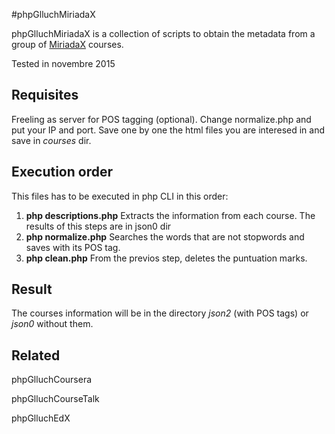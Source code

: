 #phpGlluchMiriadaX

phpGlluchMiriadaX is a collection of scripts to obtain 
the metadata from a group of 
[MiriadaX](https://miriadax.net/home) courses. 

Tested in novembre 2015

 ## Requisites
 
 Freeling as server for POS tagging (optional). Change normalize.php and put your IP and port.
Save one by one the html files you are interesed 
in and save in _courses_ dir.
 
 ## Execution order
 
 This files has to be executed in php CLI in this order:
 
 1.    **php descriptions.php** Extracts the information from each course. 
The results of this steps are in json0 dir 
 2.    **php normalize.php** Searches the words 
 that are not stopwords and saves with its POS tag. 
 3.    **php clean.php** From the previos step,
  deletes the puntuation marks.
 
 ## Result
 
 The courses information will be in the 
 directory *json2* (with POS tags) 
 or *json0* without them.
 
  ## Related
  
  phpGlluchCoursera
  
  phpGlluchCourseTalk
  
   phpGlluchEdX
